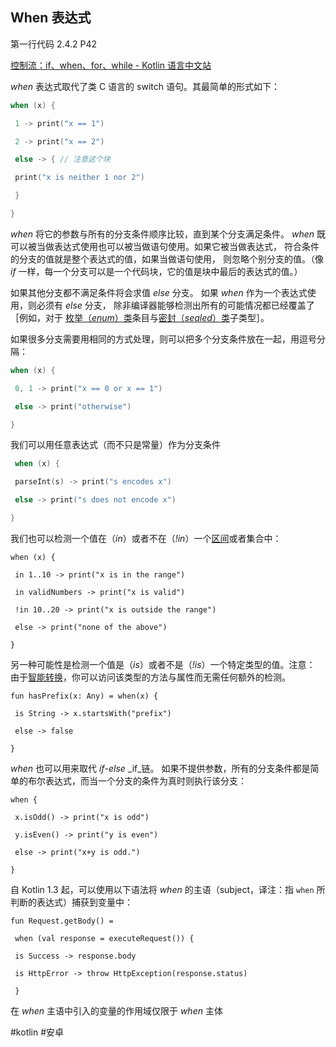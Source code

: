 ## When 表达式
第一行代码 2.4.2 P42

[控制流：if、when、for、while - Kotlin 语言中文站](https://www.kotlincn.net/docs/reference/control-flow.html)

_when_ 表达式取代了类 C 语言的 switch 语句。其最简单的形式如下：

```kotlin
when (x) {

 1 -> print("x == 1")

 2 -> print("x == 2")

 else -> { // 注意这个块

 print("x is neither 1 nor 2")

 }

}
```

_when_ 将它的参数与所有的分支条件顺序比较，直到某个分支满足条件。 _when_ 既可以被当做表达式使用也可以被当做语句使用。如果它被当做表达式， 符合条件的分支的值就是整个表达式的值，如果当做语句使用， 则忽略个别分支的值。（像 _if_ 一样，每一个分支可以是一个代码块，它的值是块中最后的表达式的值。）

如果其他分支都不满足条件将会求值 _else_ 分支。 如果 _when_ 作为一个表达式使用，则必须有 _else_ 分支， 除非编译器能够检测出所有的可能情况都已经覆盖了［例如，对于 [枚举（_enum_）类](https://www.kotlincn.net/docs/reference/enum-classes.html)条目与[密封（_sealed_）类](https://www.kotlincn.net/docs/reference/sealed-classes.html)子类型］。

如果很多分支需要用相同的方式处理，则可以把多个分支条件放在一起，用逗号分隔：

```kotlin
when (x) {

 0, 1 -> print("x == 0 or x == 1")

 else -> print("otherwise")

}
```

我们可以用任意表达式（而不只是常量）作为分支条件


```kotlin
 when (x) {

 parseInt(s) -> print("s encodes x")

 else -> print("s does not encode x")

}
```

我们也可以检测一个值在（_in_）或者不在（_!in_）一个[区间](https://www.kotlincn.net/docs/reference/ranges.html)或者集合中：

```
when (x) {

 in 1..10 -> print("x is in the range")

 in validNumbers -> print("x is valid")

 !in 10..20 -> print("x is outside the range")

 else -> print("none of the above")

}
```

另一种可能性是检测一个值是（_is_）或者不是（_!is_）一个特定类型的值。注意： 由于[智能转换](https://www.kotlincn.net/docs/reference/typecasts.html#%E6%99%BA%E8%83%BD%E8%BD%AC%E6%8D%A2)，你可以访问该类型的方法与属性而无需任何额外的检测。

```
fun hasPrefix(x: Any) = when(x) {

 is String -> x.startsWith("prefix")

 else -> false

}
```

_when_ 也可以用来取代 _if_-_else_ _if_链。 如果不提供参数，所有的分支条件都是简单的布尔表达式，而当一个分支的条件为真时则执行该分支：

```
when {

 x.isOdd() -> print("x is odd")

 y.isEven() -> print("y is even")

 else -> print("x+y is odd.")

}
```

自 Kotlin 1.3 起，可以使用以下语法将 _when_ 的主语（subject，译注：指 `when` 所判断的表达式）捕获到变量中：

```
fun Request.getBody() =

 when (val response = executeRequest()) {

 is Success -> response.body

 is HttpError -> throw HttpException(response.status)

 }
 ```

在 _when_ 主语中引入的变量的作用域仅限于 _when_ 主体

#kotlin 
#安卓 

